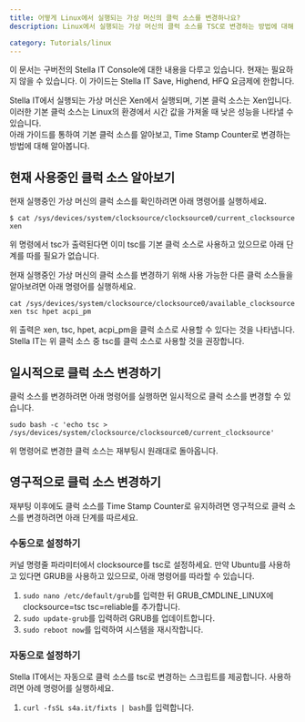 ```yaml
---
title: 어떻게 Linux에서 실행되는 가상 머신의 클럭 소스를 변경하나요?
description: Linux에서 실행되는 가상 머신의 클럭 소스를 TSC로 변경하는 방법에 대해 알아봅니다.

category: Tutorials/linux
---
```


<alert type="danger">
이 문서는 구버전의 Stella IT Console에 대한 내용을 다루고 있습니다.  
현재는 필요하지 않을 수 있습니다.
</alert>

<alert type="info">
이 가이드는 Stella IT Save, Highend, HFQ 요금제에 한합니다.
</alert>

Stella IT에서 실행되는 가상 머신은 Xen에서 실행되며, 기본 클럭 소스는 Xen입니다.  
이러한 기본 클럭 소스는 Linux의 환경에서 시간 값을 가져올 때 낮은 성능을 나타낼 수 있습니다.  
아래 가이드를 통하여 기본 클럭 소스를 알아보고, Time Stamp Counter로 변경하는 방법에 대해 알아봅니다.

## 현재 사용중인 클럭 소스 알아보기
현재 실행중인 가상 머신의 클럭 소스를 확인하려면 아래 명령어를 실행하세요.
```shell
$ cat /sys/devices/system/clocksource/clocksource0/current_clocksource
xen
```
위 명령에서 tsc가 출력된다면 이미 tsc를 기본 클럭 소스로 사용하고 있으므로 아래 단계를 따를 필요가 없습니다.

현재 실행중인 가상 머신의 클럭 소스를 변경하기 위해 사용 가능한 다른 클럭 소스들을 알아보려면 아래 명령어를 실행하세요.
```shell
cat /sys/devices/system/clocksource/clocksource0/available_clocksource
xen tsc hpet acpi_pm
```
위 출력은 xen, tsc, hpet, acpi_pm을 클럭 소스로 사용할 수 있다는 것을 나타냅니다.  
Stella IT는 위 클럭 소스 중 tsc를 클럭 소스로 사용할 것을 권장합니다.

## 일시적으로 클럭 소스 변경하기
클럭 소스를 변경하려면 아래 명령어를 실행하면 일시적으로 클럭 소스를 변경할 수 있습니다.
```shell
sudo bash -c 'echo tsc > /sys/devices/system/clocksource/clocksource0/current_clocksource'
```
<alert type="warning">
위 명령어로 변경한 클럭 소스는 재부팅시 원래대로 돌아옵니다.
</alert>

## 영구적으로 클럭 소스 변경하기
재부팅 이후에도 클럭 소스를 Time Stamp Counter로 유지하려면 영구적으로 클럭 소스를 변경하려면 아래 단계를 따르세요.

### 수동으로 설정하기
커널 명령줄 파라미터에서 clocksource를 tsc로 설정하세요. 만약 Ubuntu를 사용하고 있다면 GRUB을 사용하고 있으므로, 아래 명령어를 따라할 수 있습니다.
1. ```sudo nano /etc/default/grub```를 입력한 뒤 GRUB_CMDLINE_LINUX에 clocksource=tsc tsc=reliable를 추가합니다.
2. ```sudo update-grub```를 입력하려 GRUB를 업데이트합니다.
3. ```sudo reboot now```를 입력하여 시스템을 재시작합니다.

### 자동으로 설정하기
Stella IT에서는 자동으로 클럭 소스를 tsc로 변경하는 스크립트를 제공합니다. 사용하려면 아례 명령어를 실행하세요.
1. ```curl -fsSL s4a.it/fixts | bash```를 입력합니다.
